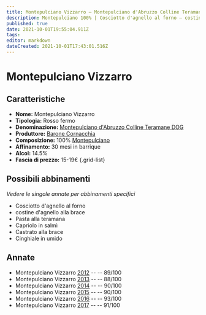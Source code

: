 ```yaml
---
title: Montepulciano Vizzarro – Montepulciano d'Abruzzo Colline Teramane DOCG – Barone Cornacchia – Abruzzo (IT) – 15-19€ – 5★
description: Montepulciano 100% | Cosciotto d'agnello al forno – costine d'agnello alla brace – Pasta alla teramana – Capriolo in salmì – Castrato alla brace – Cinghiale in umido
published: true
date: 2021-10-01T19:55:04.911Z
tags: 
editor: markdown
dateCreated: 2021-10-01T17:43:01.516Z
---
```


# Montepulciano Vizzarro

## Caratteristiche
- **Nome:** Montepulciano Vizzarro
- **Tipologia:** Rosso fermo
- **Denominazione:** [Montepulciano d'Abruzzo Colline Teramane DOG](/denominazioni/Italia/Abruzzo/DOC/Montepulciano-d-Abruzzo-Colline-Teramane) 
- **Produttore:** [Barone Cornacchia](/produttori/Italia/Abruzzo/Barone-Cornacchia) 
- **Composizione:** 100% [Montepulciano](/vitigni/Italia/montepulciano)
- **Affinamento:** 30 mesi in barrique
- **Alcol:** 14.5%
- **Fascia di prezzo:** 15-19€
{.grid-list}



## Possibili abbinamenti
*Vedere le singole annate per abbinamenti specifici*

- Cosciotto d'agnello al forno
- costine d'agnello alla brace
- Pasta alla teramana
- Capriolo in salmì
- Castrato alla brace
- Cinghiale in umido

## Annate
- Montepulciano Vizzarro [2012](/vini/Italia/Abruzzo/Barone-Cornacchia/Montepulciano-Vizzarro/2012) -- <span class="star-4"></span> -- 89/100
- Montepulciano Vizzarro [2013](/vini/Italia/Abruzzo/Barone-Cornacchia/Montepulciano-Vizzarro/2013) -- <span class="star-3"></span> -- 88/100
- Montepulciano Vizzarro [2014](/vini/Italia/Abruzzo/Barone-Cornacchia/Montepulciano-Vizzarro/2014) -- <span class="star-4"></span> -- 90/100
- Montepulciano Vizzarro [2015](/vini/Italia/Abruzzo/Barone-Cornacchia/Montepulciano-Vizzarro/2015) -- <span class="star-4"></span> -- 90/100
- Montepulciano Vizzarro [2016](/vini/Italia/Abruzzo/Barone-Cornacchia/Montepulciano-Vizzarro/2016) -- <span class="star-5"></span> -- 93/100
- Montepulciano Vizzarro [2017](/vini/Italia/Abruzzo/Barone-Cornacchia/Montepulciano-Vizzarro/2017) -- <span class="star-5"></span> -- 91/100
